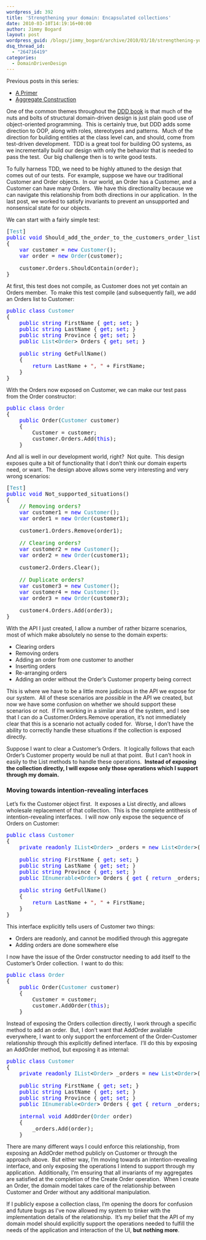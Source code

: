 ```yaml
---
wordpress_id: 392
title: 'Strengthening your domain: Encapsulated collections'
date: 2010-03-10T14:19:16+00:00
author: Jimmy Bogard
layout: post
wordpress_guid: /blogs/jimmy_bogard/archive/2010/03/10/strengthening-your-domain-encapsulated-collections.aspx
dsq_thread_id:
  - "264716419"
categories:
  - DomainDrivenDesign
---
```

Previous posts in this series:

  * [A Primer](http://www.lostechies.com/blogs/jimmy_bogard/archive/2010/02/03/strengthening-your-domain-a-primer.aspx)
  * [Aggregate Construction](http://www.lostechies.com/blogs/jimmy_bogard/archive/2010/02/23/strengthening-your-domain-aggregate-construction.aspx)

One of the common themes throughout the [DDD book](http://www.amazon.com/Domain-Driven-Design-Tackling-Complexity-Software/dp/0321125215) is that much of the nuts and bolts of structural domain-driven design is just plain good use of object-oriented programming.&#160; This is certainly true, but DDD adds some direction to OOP, along with roles, stereotypes and patterns.&#160; Much of the direction for building entities at the class level can, and should, come from test-driven development.&#160; TDD is a great tool for building OO systems, as we incrementally build our design with only the behavior that is needed to pass the test.&#160; Our big challenge then is to write good tests.

To fully harness TDD, we need to be highly attuned to the design that comes out of our tests.&#160; For example, suppose we have our traditional Customer and Order objects.&#160; In our world, an Order has a Customer, and a Customer can have many Orders.&#160; We have this directionality because we can navigate this relationship from both directions in our application.&#160; In the last post, we worked to satisfy invariants to prevent an unsupported and nonsensical state for our objects.

We can start with a fairly simple test:

<pre>[<span style="color: #2b91af">Test</span>]
<span style="color: blue">public void </span>Should_add_the_order_to_the_customers_order_lists_when_an_order_is_created()
{
    <span style="color: blue">var </span>customer = <span style="color: blue">new </span><span style="color: #2b91af">Customer</span>();
    <span style="color: blue">var </span>order = <span style="color: blue">new </span><span style="color: #2b91af">Order</span>(customer);

    customer.Orders.ShouldContain(order);
}</pre>

[](http://11011.net/software/vspaste)

At first, this test does not compile, as Customer does not yet contain an Orders member.&#160; To make this test compile (and subsequently fail), we add an Orders list to Customer:

<pre><span style="color: blue">public class </span><span style="color: #2b91af">Customer
</span>{
    <span style="color: blue">public string </span>FirstName { <span style="color: blue">get</span>; <span style="color: blue">set</span>; }
    <span style="color: blue">public string </span>LastName { <span style="color: blue">get</span>; <span style="color: blue">set</span>; }
    <span style="color: blue">public string </span>Province { <span style="color: blue">get</span>; <span style="color: blue">set</span>; }
    <span style="color: blue">public </span><span style="color: #2b91af">List</span>&lt;<span style="color: #2b91af">Order</span>&gt; Orders { <span style="color: blue">get</span>; <span style="color: blue">set</span>; }

    <span style="color: blue">public string </span>GetFullName()
    {
        <span style="color: blue">return </span>LastName + <span style="color: #a31515">", " </span>+ FirstName;
    }
}</pre>

[](http://11011.net/software/vspaste)

With the Orders now exposed on Customer, we can make our test pass from the Order constructor:

<pre><span style="color: blue">public class </span><span style="color: #2b91af">Order
</span>{
    <span style="color: blue">public </span>Order(<span style="color: #2b91af">Customer </span>customer)
    {
        Customer = customer;
        customer.Orders.Add(<span style="color: blue">this</span>);
    }</pre>

[](http://11011.net/software/vspaste)

And all is well in our development world, right?&#160; Not quite.&#160; This design exposes quite a bit of functionality that I don’t think our domain experts need, or want.&#160; The design above allows some very interesting and very wrong scenarios:

<pre>[<span style="color: #2b91af">Test</span>]
<span style="color: blue">public void </span>Not_supported_situations()
{
    <span style="color: green">// Removing orders?
    </span><span style="color: blue">var </span>customer1 = <span style="color: blue">new </span><span style="color: #2b91af">Customer</span>();
    <span style="color: blue">var </span>order1 = <span style="color: blue">new </span><span style="color: #2b91af">Order</span>(customer1);

    customer1.Orders.Remove(order1);

    <span style="color: green">// Clearing orders?
    </span><span style="color: blue">var </span>customer2 = <span style="color: blue">new </span><span style="color: #2b91af">Customer</span>();
    <span style="color: blue">var </span>order2 = <span style="color: blue">new </span><span style="color: #2b91af">Order</span>(customer1);

    customer2.Orders.Clear();

    <span style="color: green">// Duplicate orders?
    </span><span style="color: blue">var </span>customer3 = <span style="color: blue">new </span><span style="color: #2b91af">Customer</span>();
    <span style="color: blue">var </span>customer4 = <span style="color: blue">new </span><span style="color: #2b91af">Customer</span>();
    <span style="color: blue">var </span>order3 = <span style="color: blue">new </span><span style="color: #2b91af">Order</span>(customer3);

    customer4.Orders.Add(order3);
}</pre>

[](http://11011.net/software/vspaste)

With the API I just created, I allow a number of rather bizarre scenarios, most of which make absolutely no sense to the domain experts:

  * Clearing orders
  * Removing orders
  * Adding an order from one customer to another
  * Inserting orders
  * Re-arranging orders
  * Adding an order without the Order’s Customer property being correct

This is where we have to be a little more judicious in the API we expose for our system.&#160; All of these scenarios are _possible_ in the API we created, but now we have some confusion on whether we should support these scenarios or not.&#160; If I’m working in a similar area of the system, and I see that I can do a Customer.Orders.Remove operation, it’s not immediately clear that this is a scenario not actually coded for.&#160; Worse, I don’t have the ability to correctly handle these situations if the collection is exposed directly.

Suppose I want to clear a Customer’s Orders.&#160; It logically follows that each Order’s Customer property would be null at that point.&#160; But I can’t hook in easily to the List<T> methods to handle these operations.&#160; **Instead of exposing the collection directly, I will expose only those operations which I support through my domain.**

### Moving towards intention-revealing interfaces

Let’s fix the Customer object first.&#160; It exposes a List<T> directly, and allows wholesale replacement of that collection.&#160; This is the complete antithesis of intention-revealing interfaces.&#160; I will now only expose the sequence of Orders on Customer:

<pre><span style="color: blue">public class </span><span style="color: #2b91af">Customer
</span>{
    <span style="color: blue">private readonly </span><span style="color: #2b91af">IList</span>&lt;<span style="color: #2b91af">Order</span>&gt; _orders = <span style="color: blue">new </span><span style="color: #2b91af">List</span>&lt;<span style="color: #2b91af">Order</span>&gt;();

    <span style="color: blue">public string </span>FirstName { <span style="color: blue">get</span>; <span style="color: blue">set</span>; }
    <span style="color: blue">public string </span>LastName { <span style="color: blue">get</span>; <span style="color: blue">set</span>; }
    <span style="color: blue">public string </span>Province { <span style="color: blue">get</span>; <span style="color: blue">set</span>; }
    <span style="color: blue">public </span><span style="color: #2b91af">IEnumerable</span>&lt;<span style="color: #2b91af">Order</span>&gt; Orders { <span style="color: blue">get </span>{ <span style="color: blue">return </span>_orders; } }

    <span style="color: blue">public string </span>GetFullName()
    {
        <span style="color: blue">return </span>LastName + <span style="color: #a31515">", " </span>+ FirstName;
    }
}</pre>

[](http://11011.net/software/vspaste)

This interface explicitly tells users of Customer two things:

  * Orders are readonly, and cannot be modified through this aggregate
  * Adding orders are done somewhere else

I now have the issue of the Order constructor needing to add itself to the Customer’s Order collection.&#160; I want to do this:

<pre><span style="color: blue">public class </span><span style="color: #2b91af">Order
</span>{
    <span style="color: blue">public </span>Order(<span style="color: #2b91af">Customer </span>customer)
    {
        Customer = customer;
        customer.AddOrder(<span style="color: blue">this</span>);
    }</pre>

[](http://11011.net/software/vspaste)

Instead of exposing the Orders collection directly, I work through a specific method to add an order.&#160; But, I don’t want that AddOrder available everywhere, I want to only support the enforcement of the Order-Customer relationship through this explicitly defined interface.&#160; I’ll do this by exposing an AddOrder method, but exposing it as internal:

<pre><span style="color: blue">public class </span><span style="color: #2b91af">Customer
</span>{
    <span style="color: blue">private readonly </span><span style="color: #2b91af">IList</span>&lt;<span style="color: #2b91af">Order</span>&gt; _orders = <span style="color: blue">new </span><span style="color: #2b91af">List</span>&lt;<span style="color: #2b91af">Order</span>&gt;();

    <span style="color: blue">public string </span>FirstName { <span style="color: blue">get</span>; <span style="color: blue">set</span>; }
    <span style="color: blue">public string </span>LastName { <span style="color: blue">get</span>; <span style="color: blue">set</span>; }
    <span style="color: blue">public string </span>Province { <span style="color: blue">get</span>; <span style="color: blue">set</span>; }
    <span style="color: blue">public </span><span style="color: #2b91af">IEnumerable</span>&lt;<span style="color: #2b91af">Order</span>&gt; Orders { <span style="color: blue">get </span>{ <span style="color: blue">return </span>_orders; } }

    <span style="color: blue">internal void </span>AddOrder(<span style="color: #2b91af">Order </span>order)
    {
        _orders.Add(order);
    }</pre>

There are many different ways I could enforce this relationship, from exposing an AddOrder method publicly on Customer or through the approach above.&#160; But either way, I’m moving towards an intention-revealing interface, and only exposing the operations I intend to support through my application.&#160; Additionally, I’m ensuring that all invariants of my aggregates are satisfied at the completion of the Create Order operation.&#160; When I create an Order, the domain model takes care of the relationship between Customer and Order without any additional manipulation.

If I publicly expose a collection class, I’m opening the doors for confusion and future bugs as I’ve now allowed my system to tinker with the implementation details of the relationship.&#160; It’s my belief that the API of my domain model should explicitly support the operations needed to fulfill the needs of the application and interaction of the UI, **but nothing more**.